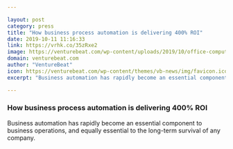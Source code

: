 ```yaml
---

layout: post
category: press
title: "How business process automation is delivering 400% ROI"
date: 2019-10-11 11:16:33
link: https://vrhk.co/35zRxe2
image: https://venturebeat.com/wp-content/uploads/2019/10/office-computer.GettyImages-1084171424.jpg?w=1200&strip=all
domain: venturebeat.com
author: "VentureBeat"
icon: https://venturebeat.com/wp-content/themes/vb-news/img/favicon.ico
excerpt: "Business automation has rapidly become an essential component to business operations, and equally essential to the long-term survival of any company."

---
```


### How business process automation is delivering 400% ROI

Business automation has rapidly become an essential component to business operations, and equally essential to the long-term survival of any company.